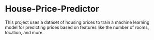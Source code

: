 # House-Price-Predictor
This project uses a dataset of housing prices to train a machine learning model for predicting prices based on features like the number of rooms, location, and more.
